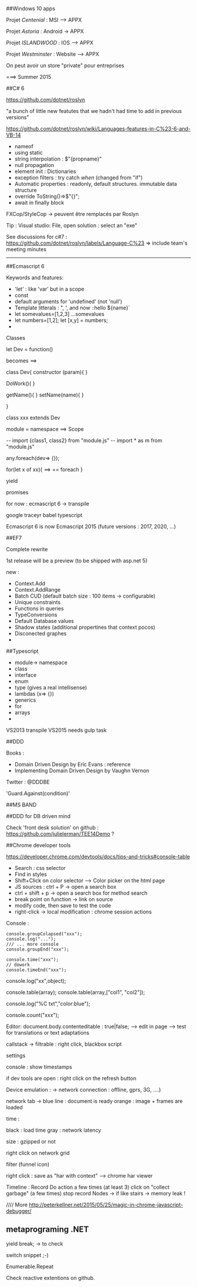 ##Windows 10 apps

Projet *Centenial* : MSI --> APPX

Projet *Astoria* : Android -> APPX

Projet *ISLANDWOOD* : IOS --> APPX

Projet *Westminster* : Website --> APPX

On peut avoir un store "private" pour entreprises

===> Summer 2015


##C# 6

https://github.com/dotnet/roslyn

"a bunch of little new featutes that we hadn't had time to add in previous versions"

https://github.com/dotnet/roslyn/wiki/Languages-features-in-C%23-6-and-VB-14

- nameof
- using static
- string interpolation : $"{propname}"
- null propagation
- element init : Dictionaries
- exception filters : try catch *when* (changed from "if")
- Automatic properties : readonly, default structures. immutable data structure
- override ToString()=>$"{}"; 
- await in finally block


FXCop/StyleCop -> peuvent être remplacés par Roslyn

Tip : Visual studio: File, open solution : select an "exe"

See discussions for c#7 : https://github.com/dotnet/roslyn/labels/Language-C%23
=> include team's meeting minutes

------

##Ecmascript 6

Keywords and features:
- 'let' : like 'var' but in a scope
- const
- default arguments for 'undefined' (not 'null')
- Template litterals : ", ', and now ` : `hello ${name}`
- let somevalues=[1,2,3]   ...somevalues
- let numbers=[1,2]; let [x,y] = numbers;
- 

Classes

let Dev = function()

becomes ==> 

class Dev{
 constructor (param){
 }
 
 DoWork(){
 }
 
 getName(){
  }
setName(name){
}

}

class xxx extends Dev

 
 module  = namespace ==> Scope
 
 
 -- import {class1, class2} from "module.js"
-- import * as m from "module.js"

any.foreach(dev=> {});

for(let x of xx){ ==> == foreach
}


yield

promises

for now :
ecmascript 6 -> transpile 

google traceyr
babel
typescript

Ecmascript 6 is now Ecmascript 2015 (future versions : 2017, 2020, ...)


##EF7

Complete rewrite

1st release will be a preview (to be shipped with asp.net 5)

new : 

- Context.Add
- Context.AddRange
- Batch CUD (default batch size : 100 items -> configurable)
- Unique constraints
- Functions in queries
- TypeConversions
- Default Database values
- Shadow states (additional propertines that context pocos)
- Disconected graphes
- 


##Typescript

- module-> namespace
- class
- interface
- enum
- type (gives a real intellisense)
- lambdas (x=> {})
- generics
- for
- arrays
- 


VS2013 transpile
VS2015 needs gulp task


##DDD

Books : 
- Domain Driven Design by Eric Evans : reference
- Implementing Domain Driven Design by Vaughn Vernon

Twitter : @DDDBE


'Guard.Against<ex>(condition)'

##MS BAND

##DDD for DB driven mind

Check 'front desk solution' on github : https://github.com/julielerman/TEE14Demo ?


##Chrome developer tools

https://developer.chrome.com/devtools/docs/tips-and-tricks#console-table

- Search : css selector
- Find in styles
- Shift+Click on color selector --> Color picker on the html page
- JS sources : ctrl + P -> open a search box
- ctrl + shift + p -> open a search box for method search
- break point on function  -> link on source
- modify code, then save to test the code
- right-click -> local modification : chrome session actions 
 

Console :

````
console.groupColapsed("xxx");
console.log("...");
/// ... more console
console.groupEnd("xxx");

````

```
console.time("xxx");
// dowork
console.timeEnd("xxx");
```

console.log("xx",object);

console.table(array);
console.table(array,["col1", "col2"]);

console.log("%C txt","color:blue");

console.count("xxx");


Editor:
document.body.contenteditable : true|false; --> edit in page --> test for translations or text adaptations

callstack
-> filtrable : right click, blackbox script

settings

console : show timestamps

if dev tools are open : right click on the refresh button

Device emulation :
-> network connection : offline, gprs, 3G, ....)

network tab 
-> blue line : document is ready
orange : image + frames are loaded

time :

black : load time
gray : network latency

size : gzipped or not

right click on network grid

filter (funnel icon)

right click : save as "har with context" -->  chrome har viewer

Timeline :
Record
Do action a few times (at least 3)
click on "collect garbage" (a few times)
stop record
Nodes -> if like stairs -> memory leak !


//// More
http://peterkellner.net/2015/05/25/magic-in-chrome-javascript-debugger/

## metaprograming .NET


yield break; -> to check 


switch snippet ;-)

Enumerable.Repeat

Check reactive extentions on github.






